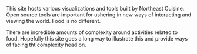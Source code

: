 This site hosts various visualizations and tools built by Northeast Cuisine. Open source tools are important for ushering in new ways of interacting and viewing the world. Food is no different.

There are incredible amounts of complexity around activities related to food. Hopefully this site goes a long way to illustrate this and provide ways of facing tht complexity head on.
